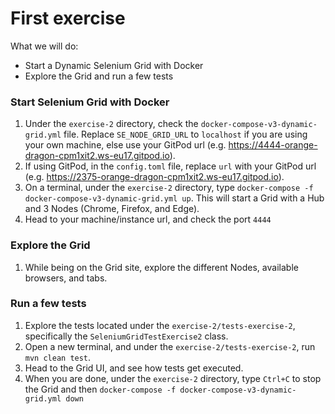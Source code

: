 # First exercise

What we will do:

* Start a Dynamic Selenium Grid with Docker
* Explore the Grid and run a few tests

### Start Selenium Grid with Docker

1. Under the `exercise-2` directory, check the `docker-compose-v3-dynamic-grid.yml` file. Replace `SE_NODE_GRID_URL` to `localhost` if you are using your own machine, else use your GitPod url (e.g. https://4444-orange-dragon-cpm1xit2.ws-eu17.gitpod.io).
2. If using GitPod, in the `config.toml` file, replace `url` with your GitPod url (e.g. https://2375-orange-dragon-cpm1xit2.ws-eu17.gitpod.io).
2. On a terminal, under the `exercise-2` directory, type `docker-compose -f docker-compose-v3-dynamic-grid.yml up`. This will start a Grid with a Hub and 3 Nodes (Chrome, Firefox, and Edge).
3. Head to your machine/instance url, and check the port `4444`


### Explore the Grid

1. While being on the Grid site, explore the different Nodes, available browsers, and tabs.

### Run a few tests

1. Explore the tests located under the `exercise-2/tests-exercise-2`, specifically the `SeleniumGridTestExercise2` class.
2. Open a new terminal, and under the `exercise-2/tests-exercise-2`, run `mvn clean test`.
3. Head to the Grid UI, and see how tests get executed.
4. When you are done, under the `exercise-2` directory, type `Ctrl+C` to stop the Grid and then `docker-compose -f docker-compose-v3-dynamic-grid.yml down`
